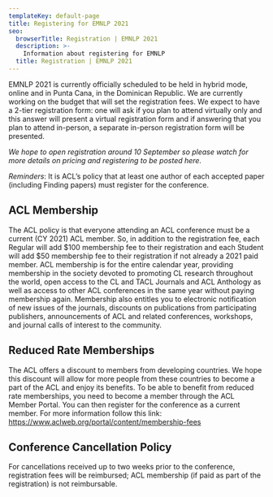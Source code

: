 ```yaml
---
templateKey: default-page
title: Registering for EMNLP 2021
seo:
  browserTitle: Registration | EMNLP 2021
  description: >-
    Information about registering for EMNLP
  title: Registration | EMNLP 2021
---
```


EMNLP 2021 is currently officially scheduled to be held in hybrid mode, online and in Punta Cana, in the Dominican Republic.  We are currently working on the budget that will set the registration fees.  We expect to have a 2-tier registration form: one will ask if you plan to attend virtually only and this answer will present a virtual registration form and if answering that you plan to attend in-person, a separate in-person registration form will be presented.
 
*We hope to open registration around 10 September so please watch for more details on pricing and registering to be posted here.*

*Reminders*: It is ACL’s policy that at least one author of each accepted paper (including  Finding papers) must register for the conference.

## ACL Membership
The ACL policy is that everyone attending an ACL conference must be a current (CY 2021) ACL member. So, in addition to the registration fee, each Regular will add $100 membership fee to their registration and each Student will add $50 membership fee to their registration if not already a 2021 paid member. ACL membership is for the entire calendar year, providing membership in the society devoted to promoting CL research throughout the world, open access to the CL and TACL Journals and ACL Anthology as well as access to other ACL conferences in the same year without paying membership again. Membership also entitles you to electronic notification of new issues of the journals, discounts on publications from participating publishers, announcements of ACL and related conferences, workshops, and journal calls of interest to the community.

## Reduced Rate Memberships
The ACL offers a discount to members from developing countries. We hope this discount will allow for more people from these countries to become a part of the ACL and enjoy its benefits. To be able to benefit from reduced rate memberships, you need to become a member through the ACL Member Portal. You can then register for the conference as a current member. For more information follow this link: <https://www.aclweb.org/portal/content/membership-fees>

## Conference Cancellation Policy
For cancellations received up to two weeks prior to the conference, registration fees will be reimbursed; ACL membership (if paid as part of the registration) is not reimbursable.

<!-- TODO: add images Priscilla referred to
![](/img/BBAVCC_CONV_21.JPG/)
-->
